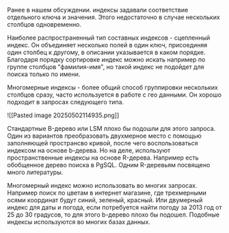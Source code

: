 Ранее в нашем обсуждении. индексы задавали соответствие отдельного ключа и значения. Этого недостаточно в случае нескольких столбцов одновременно.

Наиболее распространенный тип составных индексов - сцепленный индекс. Он объединяет несколько полей в один ключ, присоединяя один столбец к другому, в описании указывается в каком порядке. Благодаря порядку сортировке индекс можно искать например по группе столбцов "фамилия-имя", но такой индекс не подойдет для поиска только по имени.

Многомерные индексы - более общий способ группировки нескольких столбцов сразу, часто используется в работе с гео данными. Он хорошо подходит в запросах следующего типа.

![[Pasted image 20250502114935.png]]

Стандартные B-дерево или LSM плохо бы подошли для этого запроса. Один из вариантов преобразовать двухмерное место с помощью заполняющей пространсво кривой, после чего воспользоваться индексом на основе b-дерева. Но на деле, используют пространственные индексы на основе R-дерева. Например есть обобщенное дерево поиска в PgSQL. Одним R-деревьям посвящено много литературы.

Многомерный индекс можно использовать во многих запросах. Например поиск по цветам в интернет магазине, где трехмерными осями координат будут синий, зеленый, красный. Или двумерный индекс для даты и погода, если потребуется найти погоду за 2013 год от 25 до 30 градусов, то для этого b-дерево плохо бы подошел. Подобные индексы используются во многих базах данных.
